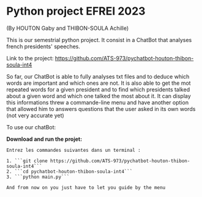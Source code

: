# Python project EFREI 2023

(By HOUTON Gaby and THIBON-SOULA Achille)

This is our semestrial python project. It consist in a ChatBot that analyses french presidents' speeches.

Link to the project: https://github.com/ATS-973/pychatbot-houton-thibon-soula-int4

So far, our ChatBot is able to fully analyses txt files and to deduce which words are important and which ones are not. It is also able to get the mot repeated words for a given president and to find which presidents talked about a given word and which one talked the most about it. It can display this informations threw a commande-line menu and have another option that allowed him to answers questions that the user asked in its own words (not very accurate yet)

To use our chatBot:

**Download and run the projet:**   

    Entrez les commandes suivantes dans un terminal :

    1. ```git clone https://github.com/ATS-973/pychatbot-houton-thibon-soula-int4```   
    2. ```cd pychatbot-houton-thibon-soula-int4```   
    3. ```python main.py```   

    And from now on you just have to let you guide by the menu
